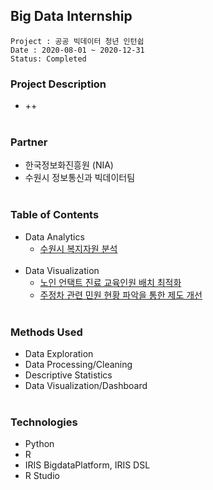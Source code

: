 ## Big Data Internship
~~~
Project : 공공 빅데이터 청년 인턴쉽
Date : 2020-08-01 ~ 2020-12-31
Status: Completed
~~~

### Project Description
* ++ </br></br>
### Partner
* 한국정보화진흥원 (NIA)
* 수원시 정보통신과 빅데이터팀 </br></br>

### Table of Contents
* Data Analytics
  * [수원시 복지자원 분석](link) </br></br>
* Data Visualization
  * [노인 언택트 진료 교육인원 배치 최적화](link)
  * [주정차 관련 민원 현황 파악을 통한 제도 개선](link)</br></br>

### Methods Used
* Data Exploration
* Data Processing/Cleaning
* Descriptive Statistics
* Data Visualization/Dashboard </br></br>

### Technologies
* Python
* R
* IRIS BigdataPlatform, IRIS DSL
* R Studio
